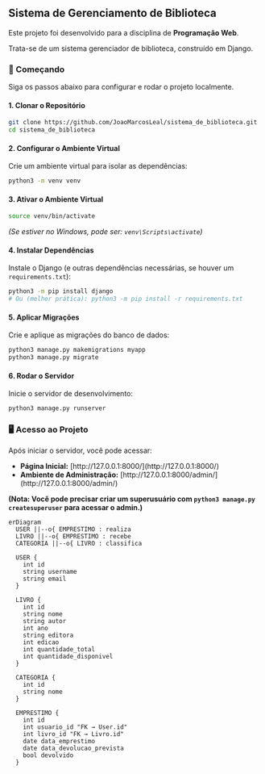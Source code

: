 ## Sistema de Gerenciamento de Biblioteca

Este projeto foi desenvolvido para a disciplina de **Programação Web**.

Trata-se de um sistema gerenciador de biblioteca, construído em Django.

### 🚀 Começando

Siga os passos abaixo para configurar e rodar o projeto localmente.

#### 1\. Clonar o Repositório

```bash
git clone https://github.com/JoaoMarcosLeal/sistema_de_biblioteca.git
cd sistema_de_biblioteca
```

#### 2\. Configurar o Ambiente Virtual

Crie um ambiente virtual para isolar as dependências:

```bash
python3 -m venv venv
```

#### 3\. Ativar o Ambiente Virtual

```bash
source venv/bin/activate
```

*(Se estiver no Windows, pode ser: `venv\Scripts\activate`)*

#### 4\. Instalar Dependências

Instale o Django (e outras dependências necessárias, se houver um `requirements.txt`):

```bash
python3 -m pip install django
# Ou (melhor prática): python3 -m pip install -r requirements.txt
```

#### 5\. Aplicar Migrações

Crie e aplique as migrações do banco de dados:

```bash
python3 manage.py makemigrations myapp
python3 manage.py migrate
```

#### 6\. Rodar o Servidor

Inicie o servidor de desenvolvimento:

```bash
python3 manage.py runserver
```

### 🖥️ Acesso ao Projeto

Após iniciar o servidor, você pode acessar:

  * **Página Inicial:** $\text{[http://127.0.0.1:8000/](http://127.0.0.1:8000/)}$
  * **Ambiente de Administração:** $\text{[http://127.0.0.1:8000/admin/](http://127.0.0.1:8000/admin/)}$

**(Nota: Você pode precisar criar um superusuário com `python3 manage.py createsuperuser` para acessar o admin.)**

```mermaid
erDiagram
  USER ||--o{ EMPRESTIMO : realiza
  LIVRO ||--o{ EMPRESTIMO : recebe
  CATEGORIA ||--o{ LIVRO : classifica

  USER {
    int id
    string username
    string email
  }

  LIVRO {
    int id
    string nome
    string autor
    int ano
    string editora
    int edicao
    int quantidade_total
    int quantidade_disponivel
  }

  CATEGORIA {
    int id
    string nome
  }

  EMPRESTIMO {
    int id
    int usuario_id "FK → User.id"
    int livro_id "FK → Livro.id"
    date data_emprestimo
    date data_devolucao_prevista
    bool devolvido
  }
```
